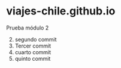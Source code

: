 # viajes-chile.github.io
Prueba módulo 2

2. segundo commit
3. Tercer commit
4. cuarto commit
5. quinto commit
